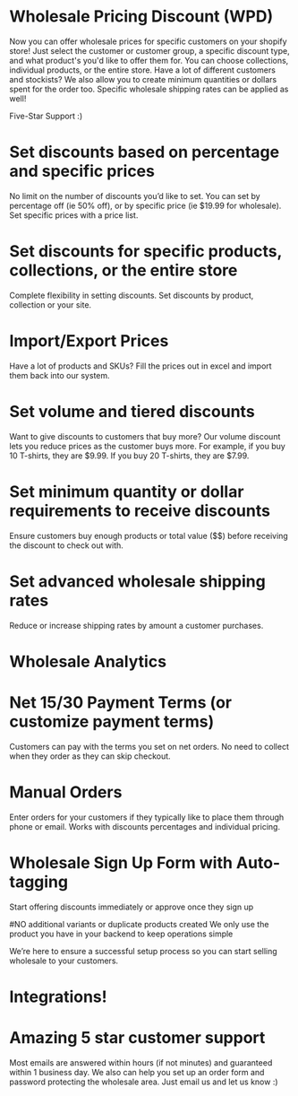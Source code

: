 # Wholesale Pricing Discount (WPD)

Now you can offer wholesale prices for specific customers on your shopify store! Just select the customer or customer group, a specific discount type, and what product's you'd like to offer them for. You can choose collections, individual products, or the entire store. Have a lot of different customers and stockists? We also allow you to create minimum quantities or dollars spent for the order too. Specific wholesale shipping rates can be applied as well!

Five-Star Support :)

# Set discounts based on percentage and specific prices
No limit on the number of discounts you’d like to set. You can set by percentage off (ie 50% off), or by specific price (ie $19.99 for wholesale). Set specific prices with a price list.

# Set discounts for specific products, collections, or the entire store
Complete flexibility in setting discounts. Set discounts by product, collection or your site.

# Import/Export Prices
Have a lot of products and SKUs? Fill the prices out in excel and import them back into our system.

# Set volume and tiered discounts
Want to give discounts to customers that buy more? Our volume discount lets you reduce prices as the customer buys more. For example, if you buy 10 T-shirts, they are $9.99. If you buy 20 T-shirts, they are $7.99.

# Set minimum quantity or dollar requirements to receive discounts
Ensure customers buy enough products or total value ($$) before receiving the discount to check out with.

# Set advanced wholesale shipping rates
Reduce or increase shipping rates by amount a customer purchases.

# Wholesale Analytics

# Net 15/30 Payment Terms (or customize payment terms)
Customers can pay with the terms you set on net orders. No need to collect when they order as they can skip checkout.

# Manual Orders
Enter orders for your customers if they typically like to place them through phone or email. Works with discounts percentages and individual pricing.

# Wholesale Sign Up Form with Auto-tagging
Start offering discounts immediately or approve once they sign up

#NO additional variants or duplicate products created
We only use the product you have in your backend to keep operations simple

We’re here to ensure a successful setup process so you can start selling wholesale to your customers.

# Integrations!

# Amazing 5 star customer support

Most emails are answered within hours (if not minutes) and guaranteed within 1 business day. We also can help you set up an order form and password protecting the wholesale area. Just email us and let us know :)

